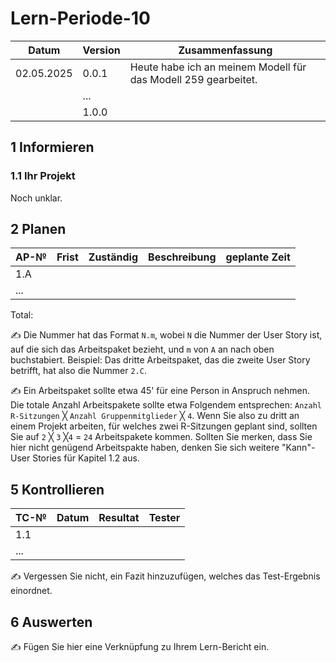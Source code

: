 # Lern-Periode-10


| Datum | Version | Zusammenfassung |
| --- | --- | --- |
| 02.05.2025 | 0.0.1 | Heute habe ich an meinem Modell für das Modell 259 gearbeitet. |
|     | ... |     |
|     | 1.0.0 |     |

## 1 Informieren

### 1.1 Ihr Projekt

Noch unklar.



## 2 Planen

| AP-№ | Frist | Zuständig | Beschreibung | geplante Zeit |
| --- | --- | --- | --- | --- |
| 1.A |     |     |     |     |
| ... |     |     |     |     |

Total:

✍️ Die Nummer hat das Format `N.m`, wobei `N` die Nummer der User Story ist, auf die sich das Arbeitspaket bezieht, und `m` von `A` an nach oben buchstabiert. Beispiel: Das dritte Arbeitspaket, das die zweite User Story betrifft, hat also die Nummer `2.C`.

✍️ Ein Arbeitspaket sollte etwa 45' für eine Person in Anspruch nehmen. Die totale Anzahl Arbeitspakete sollte etwa Folgendem entsprechen: `Anzahl R-Sitzungen` ╳ `Anzahl Gruppenmitglieder` ╳ `4`. Wenn Sie also zu dritt an einem Projekt arbeiten, für welches zwei R-Sitzungen geplant sind, sollten Sie auf `2` ╳ `3` ╳`4` = `24` Arbeitspakete kommen. Sollten Sie merken, dass Sie hier nicht genügend Arbeitspakte haben, denken Sie sich weitere "Kann"-User Stories für Kapitel 1.2 aus.

## 5 Kontrollieren

| TC-№ | Datum | Resultat | Tester |
| --- | --- | --- | --- |
| 1.1 |     |     |     |
| ... |     |     |     |

✍️ Vergessen Sie nicht, ein Fazit hinzuzufügen, welches das Test-Ergebnis einordnet.

## 6 Auswerten

✍️ Fügen Sie hier eine Verknüpfung zu Ihrem Lern-Bericht ein.
